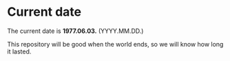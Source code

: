 # Current date

The current date is **1977.06.03.** (YYYY.MM.DD.)

This repository will be good when the world ends, so we will know how long it lasted.